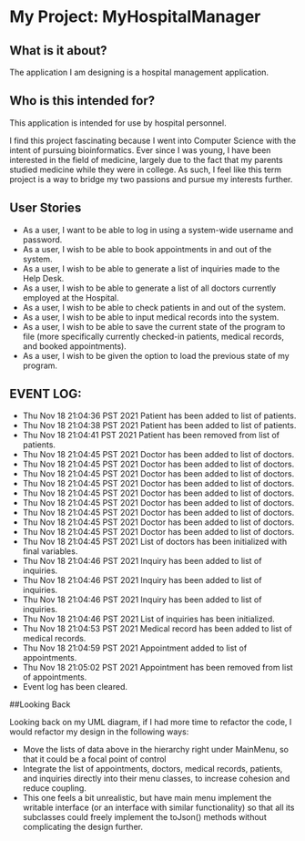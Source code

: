 # My Project: MyHospitalManager

## What is it about?
The application I am designing is a hospital management application.

## Who is this intended for?
This application is intended for use by hospital personnel.

I find this project fascinating because I went into Computer Science with the intent of pursuing bioinformatics.
Ever since I was young, I have been interested in the field of medicine, largely due to the fact that my parents
studied medicine while they were in college. As such, I feel like this term project is a way to bridge my two passions
and pursue my interests further.

## User Stories
- As a user, I want to be able to log in using a system-wide username and password.
- As a user, I wish to be able to book appointments in and out of the system.
- As a user, I wish to be able to generate a list of inquiries made to the Help Desk.
- As a user, I wish to be able to generate a list of all doctors currently employed at the Hospital.
- As a user, I wish to be able to check patients in and out of the system.
- As a user, I wish to be able to input medical records into the system.
- As a user, I wish to be able to save the current state of the program to file (more specifically 
currently checked-in patients,  medical records, and booked appointments).
- As a user, I wish to be given the option to load the previous state of my program.

## EVENT LOG:
- Thu Nov 18 21:04:36 PST 2021
Patient has been added to list of patients.
- Thu Nov 18 21:04:38 PST 2021
Patient has been added to list of patients.
- Thu Nov 18 21:04:41 PST 2021
Patient has been removed from list of patients.
- Thu Nov 18 21:04:45 PST 2021
Doctor has been added to list of doctors.
- Thu Nov 18 21:04:45 PST 2021
Doctor has been added to list of doctors.
- Thu Nov 18 21:04:45 PST 2021
Doctor has been added to list of doctors.
- Thu Nov 18 21:04:45 PST 2021
Doctor has been added to list of doctors.
- Thu Nov 18 21:04:45 PST 2021
Doctor has been added to list of doctors.
- Thu Nov 18 21:04:45 PST 2021
Doctor has been added to list of doctors.
- Thu Nov 18 21:04:45 PST 2021
Doctor has been added to list of doctors.
- Thu Nov 18 21:04:45 PST 2021
Doctor has been added to list of doctors.
- Thu Nov 18 21:04:45 PST 2021
Doctor has been added to list of doctors.
- Thu Nov 18 21:04:45 PST 2021
List of doctors has been initialized with final variables.
- Thu Nov 18 21:04:46 PST 2021
Inquiry has been added to list of inquiries.
- Thu Nov 18 21:04:46 PST 2021
Inquiry has been added to list of inquiries.
- Thu Nov 18 21:04:46 PST 2021
Inquiry has been added to list of inquiries.
- Thu Nov 18 21:04:46 PST 2021
List of inquiries has been initialized.
- Thu Nov 18 21:04:53 PST 2021
Medical record has been added to list of medical records.
- Thu Nov 18 21:04:59 PST 2021
Appointment added to list of appointments.
- Thu Nov 18 21:05:02 PST 2021
Appointment has been removed from list of appointments.
- Event log has been cleared.


##Looking Back

Looking back on my UML diagram, if I had more time to refactor the code, I would refactor my design in the following
ways: 
- Move the lists of data above in the hierarchy right under MainMenu, so that it could be a focal point of control
- Integrate the list of appointments, doctors, medical records, patients, and inquiries directly into their menu 
classes, to increase cohesion and reduce coupling.
- This one feels a bit unrealistic, but have main menu implement the writable interface (or an interface with similar
functionality) so that all its subclasses could freely implement the toJson() methods without complicating the design
further.
